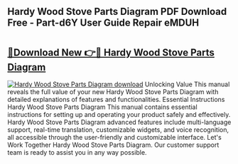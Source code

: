 ## Hardy Wood Stove Parts Diagram PDF Download Free - Part-d6Y User Guide Repair eMDUH

# <h2><a href="http://dfsby49.blite.top/?on=Hardy+Wood+Stove+Parts+Diagram">🔗Download New 👉🔴 Hardy Wood Stove Parts Diagram</a></h2>

[![Hardy Wood Stove Parts Diagram download](https://i.imgur.com/lujVjoI.png)](http://dfsby49.blite.top/?on=Hardy+Wood+Stove+Parts+Diagram)
Unlocking Value This manual reveals the full value of your new Hardy Wood Stove Parts Diagram with detailed explanations of features and functionalities. Essential Instructions Hardy Wood Stove Parts Diagram This manual contains essential instructions for setting up and operating your product safely and effectively. Hardy Wood Stove Parts Diagram advanced features include multi-language support, real-time translation, customizable widgets, and voice recognition, all accessible through the user-friendly and customizable interface. Let's Work Together Hardy Wood Stove Parts Diagram. Our customer support team is ready to assist you in any way possible.
